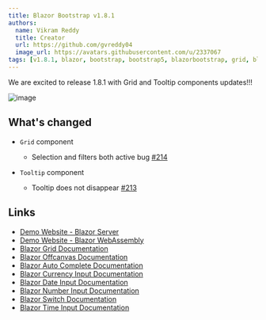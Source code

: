 ```yaml
---
title: Blazor Bootstrap v1.8.1
authors:
  name: Vikram Reddy
  title: Creator
  url: https://github.com/gvreddy04
  image_url: https://avatars.githubusercontent.com/u/2337067
tags: [v1.8.1, blazor, bootstrap, bootstrap5, blazorbootstrap, grid, blazorgrid, tooltip, blazortooltip]
---
```


We are excited to release 1.8.1 with Grid and Tooltip components updates!!!

![image](https://github.com/vikramlearning/blazorbootstrap/assets/2337067/027363dc-d293-4b12-8155-e0380e8dfc6f "Blazor Bootstrap: Grid Component")

<!--truncate-->

## What's changed

- `Grid` component
  - Selection and filters both active bug [#214](https://github.com/vikramlearning/blazorbootstrap/issues/214)

- `Tooltip` component
  - Tooltip does not disappear [#213](https://github.com/vikramlearning/blazorbootstrap/issues/213)

## Links
- [Demo Website - Blazor Server](https://demos.blazorbootstrap.com/)
- [Demo Website - Blazor WebAssembly](https://demos.getblazorbootstrap.com/)
- [Blazor Grid Documentation](https://getblazorbootstrap.com/docs/components/grid)
- [Blazor Offcanvas Documentation](https://getblazorbootstrap.com/docs/components/offcanvas)
- [Blazor Auto Complete Documentation](https://getblazorbootstrap.com/docs/forms/autocomplete)
- [Blazor Currency Input Documentation](https://getblazorbootstrap.com/docs/forms/currency-input)
- [Blazor Date Input Documentation](https://getblazorbootstrap.com/docs/forms/date-input)
- [Blazor Number Input Documentation](https://getblazorbootstrap.com/docs/forms/number-input)
- [Blazor Switch Documentation](https://getblazorbootstrap.com/docs/forms/switch)
- [Blazor Time Input Documentation](https://getblazorbootstrap.com/docs/forms/time-input)
